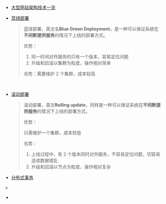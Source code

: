 

- [大型网站架构技术一览](http://mp.weixin.qq.com/s/tDVj_mgx_uSXuxmyG0_MAg)

- [蓝绿部署](http://mp.weixin.qq.com/s/PtRN_YoDmIj0tLWc-uKBOw)

  > 蓝绿部署，英文名**Blue Green Deployment**，是一种可以保证系统在**不间断提供服务**的情况下上线的部署方式。
  >
  > 优势：
  >
  > 1. 同一时间对外服务的只有一个版本，容易定位问题
  > 2. 升级和回滚以集群为粒度，操作相对简单
  >
  > 劣势：需要维护 2 个集群，成本较高

  ​


- [滚动部署](http://mp.weixin.qq.com/s/PtRN_YoDmIj0tLWc-uKBOw)

  > 滚动部署，英文**Rolling update**，同样是一种可以保证系统在**不间断提供服务**的情况下上线的部署方式。
  >
  > 优势：
  >
  > 只需维护一个集群，成本较低
  >
  > 劣势：
  >
  > 1. 上线过程中，有 2 个版本同时对外服务，不容易定位问题，切容易造成数据错乱
  > 2. 升级和回滚以节点为粒度，操作相对复杂

- [分布式事务](http://mp.weixin.qq.com/s/oKOzvN49zOhl8cwliy3SEg)

​	>

- ​